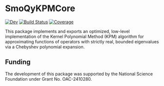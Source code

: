 # SmoQyKPMCore

[![Dev](https://img.shields.io/badge/docs-dev-blue.svg)](https://SmoQySuite.github.io/SmoQyKPMCore.jl/dev/)
[![Build Status](https://github.com/SmoQySuite/SmoQyKPMCore.jl/actions/workflows/CI.yml/badge.svg?branch=main)](https://github.com/SmoQySuite/SmoQyKPMCore.jl/actions/workflows/CI.yml?query=branch%3Amain)
[![Coverage](https://codecov.io/gh/SmoQySuite/SmoQyKPMCore.jl/branch/main/graph/badge.svg)](https://codecov.io/gh/SmoQySuite/SmoQyKPMCore.jl)

This package implements and exports an optimized, low-level implementation of the Kernel Polynomial Method (KPM) algorithm for
approximating functions of operators with strictly real, bounded eigenvalues via a Chebyshev polynomial expansion.

## Funding

The development of this package was supported by the National Science Foundation under Grant No. OAC-2410280.